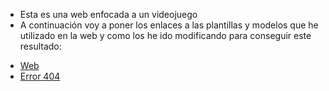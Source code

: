 - Esta es una web enfocada a un videojuego 
- A continuación voy a poner los enlaces a las plantillas y modelos que he utilizado en la web y como los he ido modificando para conseguir este resultado:
* [Web](https://ericeo.github.io/Web-juego/)
* [Error 404](https://codepen.io/rafaelavlucas/pen/NWWQNjZ)
